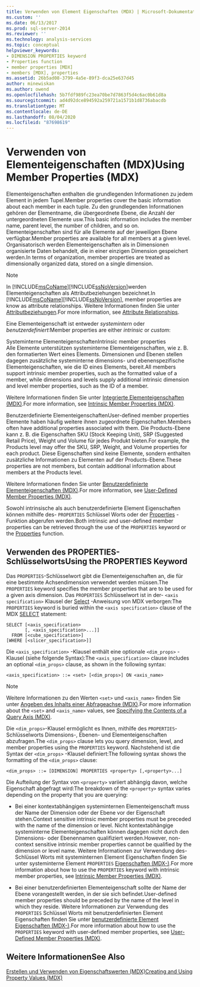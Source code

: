 ```yaml
---
title: Verwenden von Element Eigenschaften (MDX) | Microsoft-Dokumentation
ms.custom: ''
ms.date: 06/13/2017
ms.prod: sql-server-2014
ms.reviewer: ''
ms.technology: analysis-services
ms.topic: conceptual
helpviewer_keywords:
- DIMENSION PROPERTIES keyword
- Properties function
- member properties [MDX]
- members [MDX], properties
ms.assetid: 26b5ad08-3799-4a5e-89f3-dca25e637d45
author: minewiskan
ms.author: owend
ms.openlocfilehash: 5b7fdf989fc23ea70be7d7863f5d4c6ac0b61d8a
ms.sourcegitcommit: ad4d92dce894592a259721a1571b1d8736abacdb
ms.translationtype: MT
ms.contentlocale: de-DE
ms.lasthandoff: 08/04/2020
ms.locfileid: "87698619"
---
```

# <a name="using-member-properties-mdx"></a><span data-ttu-id="d4483-102">Verwenden von Elementeigenschaften (MDX)</span><span class="sxs-lookup"><span data-stu-id="d4483-102">Using Member Properties (MDX)</span></span>
  <span data-ttu-id="d4483-103">Elementeigenschaften enthalten die grundlegenden Informationen zu jedem Element in jedem Tupel.</span><span class="sxs-lookup"><span data-stu-id="d4483-103">Member properties cover the basic information about each member in each tuple.</span></span> <span data-ttu-id="d4483-104">Zu den grundlegenden Informationen gehören der Elementname, die übergeordnete Ebene, die Anzahl der untergeordneten Elemente usw.</span><span class="sxs-lookup"><span data-stu-id="d4483-104">This basic information includes the member name, parent level, the number of children, and so on.</span></span> <span data-ttu-id="d4483-105">Elementeigenschaften sind für alle Elemente auf der jeweiligen Ebene verfügbar.</span><span class="sxs-lookup"><span data-stu-id="d4483-105">Member properties are available for all members at a given level.</span></span> <span data-ttu-id="d4483-106">Organisatorisch werden Elementeigenschaften als in Dimensionen organisierte Daten behandelt, die in einer einzigen Dimension gespeichert werden.</span><span class="sxs-lookup"><span data-stu-id="d4483-106">In terms of organization, member properties are treated as dimensionally organized data, stored on a single dimension.</span></span>  
  
> [!NOTE]  
>  <span data-ttu-id="d4483-107">In [!INCLUDE[msCoName](../../../includes/msconame-md.md)][!INCLUDE[ssNoVersion](../../../includes/ssnoversion-md.md)]werden Elementeigenschaften als Attributbeziehungen bezeichnet.</span><span class="sxs-lookup"><span data-stu-id="d4483-107">In [!INCLUDE[msCoName](../../../includes/msconame-md.md)][!INCLUDE[ssNoVersion](../../../includes/ssnoversion-md.md)], member properties are know as attribute relationships.</span></span> <span data-ttu-id="d4483-108">Weitere Informationen finden Sie unter [Attributbeziehungen](../../multidimensional-models-olap-logical-dimension-objects/attribute-relationships.md).</span><span class="sxs-lookup"><span data-stu-id="d4483-108">For more information, see [Attribute Relationships](../../multidimensional-models-olap-logical-dimension-objects/attribute-relationships.md).</span></span>  
  
 <span data-ttu-id="d4483-109">Eine Elementeigenschaft ist entweder *systemintern* oder *benutzerdefiniert*:</span><span class="sxs-lookup"><span data-stu-id="d4483-109">Member properties are either *intrinsic* or *custom*:</span></span>  
  
 <span data-ttu-id="d4483-110">Systeminterne Elementeigenschaften</span><span class="sxs-lookup"><span data-stu-id="d4483-110">Intrinsic member properties</span></span>  
 <span data-ttu-id="d4483-111">Alle Elemente unterstützen systeminterne Elementeigenschaften, wie z. B. den formatierten Wert eines Elements. Dimensionen und Ebenen stellen dagegen zusätzliche systeminterne dimensions- und ebenenspezifische Elementeigenschaften, wie die ID eines Elements, bereit.</span><span class="sxs-lookup"><span data-stu-id="d4483-111">All members support intrinsic member properties, such as the formatted value of a member, while dimensions and levels supply additional intrinsic dimension and level member properties, such as the ID of a member.</span></span>  
  
 <span data-ttu-id="d4483-112">Weitere Informationen finden Sie unter [Integrierte Elementeigenschaften &#40;MDX&#41;](mdx-member-properties-intrinsic-member-properties.md).</span><span class="sxs-lookup"><span data-stu-id="d4483-112">For more information, see [Intrinsic Member Properties &#40;MDX&#41;](mdx-member-properties-intrinsic-member-properties.md).</span></span>  
  
 <span data-ttu-id="d4483-113">Benutzerdefinierte Elementeigenschaften</span><span class="sxs-lookup"><span data-stu-id="d4483-113">User-defined member properties</span></span>  
 <span data-ttu-id="d4483-114">Elemente haben häufig weitere ihnen zugeordnete Eigenschaften.</span><span class="sxs-lookup"><span data-stu-id="d4483-114">Members often have additional properties associated with them.</span></span> <span data-ttu-id="d4483-115">Die Products-Ebene kann z. B. die Eigenschaften SKU (Stock Keeping Unit), SRP (Suggested Retail Price), Weight und Volume für jedes Produkt bieten.</span><span class="sxs-lookup"><span data-stu-id="d4483-115">For example, the Products level may offer the SKU, SRP, Weight, and Volume properties for each product.</span></span> <span data-ttu-id="d4483-116">Diese Eigenschaften sind keine Elemente, sondern enthalten zusätzliche Informationen zu Elementen auf der Products-Ebene.</span><span class="sxs-lookup"><span data-stu-id="d4483-116">These properties are not members, but contain additional information about members at the Products level.</span></span>  
  
 <span data-ttu-id="d4483-117">Weitere Informationen finden Sie unter [Benutzerdefinierte Elementeigenschaften &#40;MDX&#41;](mdx-member-properties-user-defined-member-properties.md).</span><span class="sxs-lookup"><span data-stu-id="d4483-117">For more information, see [User-Defined Member Properties &#40;MDX&#41;](mdx-member-properties-user-defined-member-properties.md).</span></span>  
  
 <span data-ttu-id="d4483-118">Sowohl intrinsische als auch benutzerdefinierte Element Eigenschaften können mithilfe des- `PROPERTIES` Schlüssel Worts oder der [Properties](/sql/mdx/properties-mdx) -Funktion abgerufen werden.</span><span class="sxs-lookup"><span data-stu-id="d4483-118">Both intrinsic and user-defined member properties can be retrieved through the use of the `PROPERTIES` keyword or the [Properties](/sql/mdx/properties-mdx) function.</span></span>  
  
## <a name="using-the-properties-keyword"></a><span data-ttu-id="d4483-119">Verwenden des PROPERTIES-Schlüsselworts</span><span class="sxs-lookup"><span data-stu-id="d4483-119">Using the PROPERTIES Keyword</span></span>  
 <span data-ttu-id="d4483-120">Das `PROPERTIES`-Schlüsselwort gibt die Elementeigenschaften an, die für eine bestimmte Achsendimension verwendet werden müssen.</span><span class="sxs-lookup"><span data-stu-id="d4483-120">The `PROPERTIES` keyword specifies the member properties that are to be used for a given axis dimension.</span></span> <span data-ttu-id="d4483-121">Das `PROPERTIES` Schlüsselwort ist in der- `<axis specification>` Klausel der [Select](/sql/mdx/mdx-data-manipulation-select) -Anweisung von MDX verborgen:</span><span class="sxs-lookup"><span data-stu-id="d4483-121">The `PROPERTIES` keyword is buried within the `<axis specification>` clause of the MDX [SELECT](/sql/mdx/mdx-data-manipulation-select) statement:</span></span>  
  
```  
SELECT [<axis_specification>  
       [, <axis_specification>...]]  
  FROM [<cube_specification>]  
[WHERE [<slicer_specification>]]  
```  
  
 <span data-ttu-id="d4483-122">Die `<axis_specification>` -Klausel enthält eine optionale `<dim_props>` -Klausel (siehe folgende Syntax):</span><span class="sxs-lookup"><span data-stu-id="d4483-122">The `<axis_specification>` clause includes an optional `<dim_props>` clause, as shown in the following syntax:</span></span>  
  
```  
<axis_specification> ::= <set> [<dim_props>] ON <axis_name>  
```  
  
> [!NOTE]  
>  <span data-ttu-id="d4483-123">Weitere Informationen zu den Werten `<set>` und `<axis_name>` finden Sie unter [Angeben des Inhalts einer Abfrageachse &#40;MDX&#41;](mdx-query-and-slicer-axes-specify-the-contents-of-a-query-axis.md).</span><span class="sxs-lookup"><span data-stu-id="d4483-123">For more information about the `<set>` and `<axis_name>` values, see [Specifying the Contents of a Query Axis &#40;MDX&#41;](mdx-query-and-slicer-axes-specify-the-contents-of-a-query-axis.md).</span></span>  
  
 <span data-ttu-id="d4483-124">Die `<dim_props>`-Klausel ermöglicht es Ihnen, mithilfe des `PROPERTIES`-Schlüsselworts Dimensions-, Ebenen- und Elementeigenschaften abzufragen.</span><span class="sxs-lookup"><span data-stu-id="d4483-124">The `<dim_props>` clause lets you query dimension, level, and member properties using the `PROPERTIES` keyword.</span></span> <span data-ttu-id="d4483-125">Nachstehend ist die Syntax der `<dim_props>` -Klausel definiert:</span><span class="sxs-lookup"><span data-stu-id="d4483-125">The following syntax shows the formatting of the `<dim_props>` clause:</span></span>  
  
```  
<dim_props> ::= [DIMENSION] PROPERTIES <property> [,<property>...]  
```  
  
 <span data-ttu-id="d4483-126">Die Aufteilung der Syntax von `<property>` variiert abhängig davon, welche Eigenschaft abgefragt wird:</span><span class="sxs-lookup"><span data-stu-id="d4483-126">The breakdown of the `<property>` syntax varies depending on the property that you are querying:</span></span>  
  
-   <span data-ttu-id="d4483-127">Bei einer kontextabhängigen systeminternen Elementeigenschaft muss der Name der Dimension oder der Ebene vor der Eigenschaft stehen.</span><span class="sxs-lookup"><span data-stu-id="d4483-127">Context sensitive intrinsic member properties must be preceded with the name of the dimension or level.</span></span> <span data-ttu-id="d4483-128">Nicht kontextabhängige systeminterne Elementeigenschaften können dagegen nicht durch den Dimensions- oder Ebenennamen qualifiziert werden.</span><span class="sxs-lookup"><span data-stu-id="d4483-128">However, non-context sensitive intrinsic member properties cannot be qualified by the dimension or level name.</span></span> <span data-ttu-id="d4483-129">Weitere Informationen zur Verwendung des-Schlüssel Worts mit systeminternen Element Eigenschaften finden Sie unter systeminterne Element `PROPERTIES` [Eigenschaften &#40;MDX-&#41;](mdx-member-properties-intrinsic-member-properties.md).</span><span class="sxs-lookup"><span data-stu-id="d4483-129">For more information about how to use the `PROPERTIES` keyword with intrinsic member properties, see [Intrinsic Member Properties &#40;MDX&#41;](mdx-member-properties-intrinsic-member-properties.md).</span></span>  
  
-   <span data-ttu-id="d4483-130">Bei einer benutzerdefinierten Elementeigenschaft sollte der Name der Ebene vorangestellt werden, in der sie sich befindet.</span><span class="sxs-lookup"><span data-stu-id="d4483-130">User-defined member properties should be preceded by the name of the level in which they reside.</span></span> <span data-ttu-id="d4483-131">Weitere Informationen zur Verwendung des `PROPERTIES` Schlüssel Worts mit benutzerdefinierten Element Eigenschaften finden Sie unter [benutzerdefinierte Element Eigenschaften &#40;MDX-&#41;](mdx-member-properties-user-defined-member-properties.md).</span><span class="sxs-lookup"><span data-stu-id="d4483-131">For more information about how to use the `PROPERTIES` keyword with user-defined member properties, see [User-Defined Member Properties &#40;MDX&#41;](mdx-member-properties-user-defined-member-properties.md).</span></span>  
  
## <a name="see-also"></a><span data-ttu-id="d4483-132">Weitere Informationen</span><span class="sxs-lookup"><span data-stu-id="d4483-132">See Also</span></span>  
 [<span data-ttu-id="d4483-133">Erstellen und Verwenden von Eigenschaftswerten &#40;MDX&#41;</span><span class="sxs-lookup"><span data-stu-id="d4483-133">Creating and Using Property Values &#40;MDX&#41;</span></span>](../../creating-and-using-property-values-mdx.md)  
  
  
